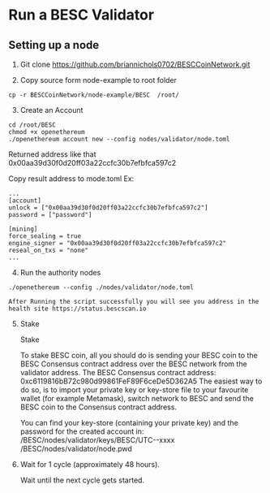 # Run a BESC Validator
## Setting up a node
1. Git clone https://github.com/briannichols0702/BESCCoinNetwork.git

2. Copy source form node-example to root folder
```
cp -r BESCCoinNetwork/node-example/BESC  /root/
```
3. Create an Account

```
cd /root/BESC
chmod +x openethereum
./openethereum account new --config nodes/validator/node.toml
```
Returned address like that 0x00aa39d30f0d20ff03a22ccfc30b7efbfca597c2

Copy result address to mode.toml
Ex:
```
...
[account]
unlock = ["0x00aa39d30f0d20ff03a22ccfc30b7efbfca597c2"]
password = ["password"]

[mining]
force_sealing = true
engine_signer = "0x00aa39d30f0d20ff03a22ccfc30b7efbfca597c2"
reseal_on_txs = "none"
...
```
4. Run the authority nodes
```
./openethereum --config ./nodes/validator/node.toml

After Running the script successfully you will see you address in the health site https://status.bescscan.io

```
5. Stake

    Stake

    To stake BESC coin, all you should do is sending your BESC coin to the BESC Consensus contract address over the BESC network from the validator address.
    The BESC Consensus contract address: 0xc6119816bB72c980d99861FeF89F6ceDe5D362A5
    The easiest way to do so, is to import your private key or key-store file to your favourite wallet (for example Metamask), switch network to BESC and send the BESC coin to the Consensus contract address.

    You can find your key-store (containing your private key) and the password for the created account in:
    /BESC/nodes/validator/keys/BESC/UTC--xxxx
    /BESC/nodes/validator/node.pwd

6. Wait for 1 cycle (approximately 48 hours).

    Wait until the next cycle gets started.
